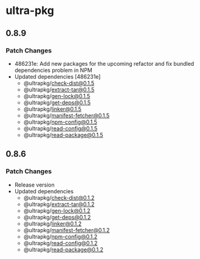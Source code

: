 # ultra-pkg

## 0.8.9

### Patch Changes

- 486231e: Add new packages for the upcoming refactor and fix bundled dependencies problem in NPM
- Updated dependencies [486231e]
  - @ultrapkg/check-dist@0.1.5
  - @ultrapkg/extract-tar@0.1.5
  - @ultrapkg/gen-lock@0.1.5
  - @ultrapkg/get-deps@0.1.5
  - @ultrapkg/linker@0.1.5
  - @ultrapkg/manifest-fetcher@0.1.5
  - @ultrapkg/npm-config@0.1.5
  - @ultrapkg/read-config@0.1.5
  - @ultrapkg/read-package@0.1.5

## 0.8.6

### Patch Changes

- Release version
- Updated dependencies
  - @ultrapkg/check-dist@0.1.2
  - @ultrapkg/extract-tar@0.1.2
  - @ultrapkg/gen-lock@0.1.2
  - @ultrapkg/get-deps@0.1.2
  - @ultrapkg/linker@0.1.2
  - @ultrapkg/manifest-fetcher@0.1.2
  - @ultrapkg/npm-config@0.1.2
  - @ultrapkg/read-config@0.1.2
  - @ultrapkg/read-package@0.1.2
